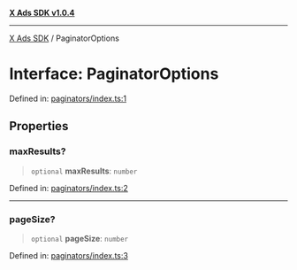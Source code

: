 [**X Ads SDK v1.0.4**](../README.md)

***

[X Ads SDK](../globals.md) / PaginatorOptions

# Interface: PaginatorOptions

Defined in: [paginators/index.ts:1](https://github.com/kage1020/x-ads-sdk/blob/main/src/paginators/index.ts#L1)

## Properties

### maxResults?

> `optional` **maxResults**: `number`

Defined in: [paginators/index.ts:2](https://github.com/kage1020/x-ads-sdk/blob/main/src/paginators/index.ts#L2)

***

### pageSize?

> `optional` **pageSize**: `number`

Defined in: [paginators/index.ts:3](https://github.com/kage1020/x-ads-sdk/blob/main/src/paginators/index.ts#L3)
